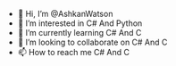 - 👋 Hi, I’m @AshkanWatson
- 👀 I’m interested in C# And Python
- 🌱 I’m currently learning C# And C
- 💞️ I’m looking to collaborate on C# And C
- 📫 How to reach me C# And C


